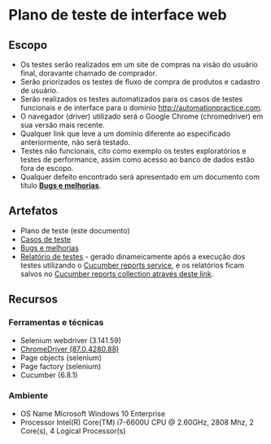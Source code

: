 # Plano de teste de interface web

## Escopo
* Os testes serão realizados em um site de compras na visão do usuário final, doravante 
  chamado de comprador.
* Serão priorizados os testes de fluxo de compra de produtos e cadastro de usuário.
* Serão realizados os testes automatizados para os casos de testes funcionais e de interface 
  para o domínio http://automationpractice.com.
* O navegador (driver) utilizado será o Google Chrome (chromedriver) em sua versão mais 
  recente.
* Qualquer link que leve a um domínio diferente ao especificado anteriormente, não será 
  testado.
* Testes não funcionais, cito como exemplo os testes exploratórios e 
  testes de performance, assim como acesso ao banco de dados estão fora de escopo.
* Qualquer defeito encontrado será apresentado em um documento com título 
  [**Bugs e melhorias**](BUGS_E_MELHORIAS.md).

## Artefatos
* Plano de teste (este documento)
* [Casos de teste](web.feature)
* [Bugs e melhorias](BUGS_E_MELHORIAS.md)
* [Relatório de testes](https://reports.cucumber.io/reports/e0c5353d-7eaa-482a-8283-017926980265) - gerado 
  dinameicamente após a execução dos testes utilizando o [Cucumber reports service](https://reports.cucumber.io/),
  e os relatórios ficam salvos no [Cucumber reports collection através deste 
  link](https://reports.cucumber.io/report-collections/b216cdd2-25d5-4b38-a389-36403f5f4cee).

## Recursos

### Ferramentas e técnicas
* Selenium webdriver (3.141.59)
* [ChromeDriver (87.0.4280.88)](https://chromedriver.storage.googleapis.com/index.html?path=87.0.4280.88/)
* Page objects (selenium)
* Page factory (selenium)
* Cucumber (6.8.1)

### Ambiente
* OS Name	Microsoft Windows 10 Enterprise
* Processor	Intel(R) Core(TM) i7-6600U CPU @ 2.60GHz, 2808 Mhz, 2 Core(s), 4 Logical 
  Processor(s)
